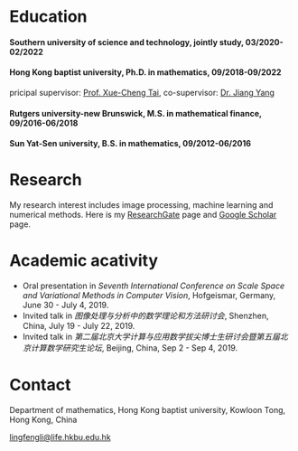 # Education
#### Southern university of science and technology, jointly study, 03/2020-02/2022

#### Hong Kong baptist university, Ph.D. in mathematics, 09/2018-09/2022

pricipal supervisor: [Prof. Xue-Cheng Tai](http://www.math.hkbu.edu.hk/~xuechengtai/HKBU.html), co-supervisor: [Dr. Jiang Yang](https://math.sustech.edu.cn/scientific_research/YANG%20Jiang.html?lang=en)

#### Rutgers university-new Brunswick, M.S. in mathematical finance, 09/2016-06/2018

#### Sun Yat-Sen university, B.S. in mathematics, 09/2012-06/2016

# Research
My research interest includes image processing, machine learning and numerical methods. Here is my [ResearchGate](https://www.researchgate.net/profile/Lingfeng_Li5) page and [Google Scholar](https://scholar.google.com.hk/citations?user=tcP1TWEAAAAJ&hl=en) page.

# Academic acativity
- Oral presentation in *Seventh International Conference on Scale Space and Variational Methods in Computer Vision*, Hofgeismar, Germany, June 30 - July 4, 2019. 
- Invited talk in *图像处理与分析中的数学理论和方法研讨会*, Shenzhen, China, July 19 - July 22, 2019.
- Invited talk in *第二届北京大学计算与应用数学拔尖博士生研讨会暨第五届北京计算数学研究生论坛*, Beijing, China, Sep 2 - Sep 4, 2019.

# Contact
Department of mathematics,
Hong Kong baptist university,
Kowloon Tong, Hong Kong, China

lingfengli@life.hkbu.edu.hk
